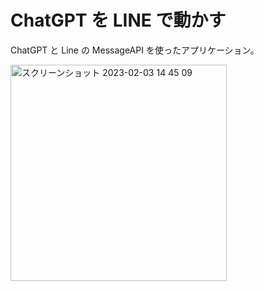 # ChatGPT を LINE で動かす

ChatGPT と Line の MessageAPI を使ったアプリケーション。

<img width="346" alt="スクリーンショット 2023-02-03 14 45 09" src="https://user-images.githubusercontent.com/32384795/216522255-1a97c8e7-b945-4a33-9261-33ffc9364570.png">
